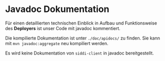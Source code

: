 # Javadoc Dokumentation

Für einen detaillierten technischen Einblick in Aufbau und Funktionsweise des **Deployers** ist unser Code mit javadoc kommentiert.  

Die kompilierte Dokumentation ist unter `./doc/apidocs/` zu finden. Sie kann mit `mvn javadoc:aggregate` neu kompiliert werden.  

Es wird keine Dokumentation von `siddi-client` in javadoc bereitgestellt.

